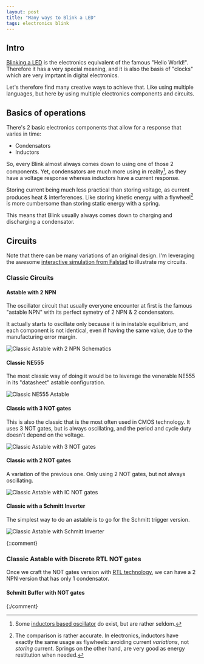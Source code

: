 ```yaml
---
layout: post
title: "Many ways to Blink a LED"
tags: electronics blink 
---
```


## Intro

[Blinking a LED](https://docs.arduino.cc/built-in-examples/basics/Blink) is the
electronics equivalent of the famous "Hello World!". Therefore it has a very
special meaning, and it is also the basis of "clocks" which are very imprtant
in digital electronics.

Let's therefore find many creative ways to achieve that. Like using multiple
languages, but here by using multiple electronics components and circuits.

## Basics of operations

There's 2 basic electronics components that allow for a response that varies in time:

* Condensators
* Inductors

So, every Blink almost always comes down to using one of those 2 components.
Yet, condensators are much more using in reality[^1], as they have a voltage
response whereas inductors have a current response.

Storing current being much less practical than storing voltage, as current
produces heat & interferences. Like storing kinetic energy with a flywheel[^2]
is more cumbersome than storing static energy with a spring.

[^1]: Some [inductors based oscillator](https://en.wikipedia.org/wiki/Royer_oscillator) do exist, but are rather seldom.

[^2]: The comparison is rather accurate. In electronics, inductors have exactly the same usage as flywheels: avoiding current *variations*, not *storing* current. Springs on the other hand, are very good as energy restitution when needed.

This means that Blink usually always comes down to charging and discharging a
condensator.

## Circuits 

Note that there can be many variations of an original design. I'm leveraging
the awesome [interactive simulation from Falstad](https://falstad.com/circuit)
to illustrate my circuits.


### Classic Circuits

#### Astable with 2 NPN

The oscillator circuit that usually everyone encounter at first is the famous
"astable NPN" with its perfect symetry of 2 NPN & 2 condensators.

It actually starts to oscillate only because it is in instable equilibrium, and
each component is not identical, even if having the same value, due to the
manufacturing error margin.

![Classic Astable with 2 NPN Schematics](../../../assets/images/circuit-20220515-1716.svg)

#### Classic NE555

The most classic way of doing it would be to leverage the venerable NE555 in its
"datasheet" astable configuration.


![Classic NE555 Astable](../../../assets/images/circuit-20220515-1739.svg)


#### Classic with 3 NOT gates

This is also the classic that is the most often used in CMOS technology. It
uses 3 NOT gates, but is always oscillating, and the period and cycle duty
doesn't depend on the voltage.

![Classic Astable with 3 NOT gates](../../../assets/images/circuit-20220530-2107.svg)

#### Classic with 2 NOT gates

A variation of the previous one. Only using 2 NOT gates, but not always oscillating.

![Classic Astable with IC NOT gates](../../../assets/images/circuit-20220515-1810.svg)

#### Classic with a Schmitt Inverter

The simplest way to do an astable is to go for the Schmitt trigger version.

![Classic Astable with Schmitt Inverter](../../../assets/images/circuit-20220515-1815.svg)

{::comment}
### Classic Astable with Discrete RTL NOT gates

Once we craft the NOT gates version with [RTL technology](https://en.wikipedia.org/wiki/Resistor%E2%80%93transistor_logic), we can have a 2 NPN
version that has only 1 condensator.


#### Schmitt Buffer with NOT gates
{:/comment}

